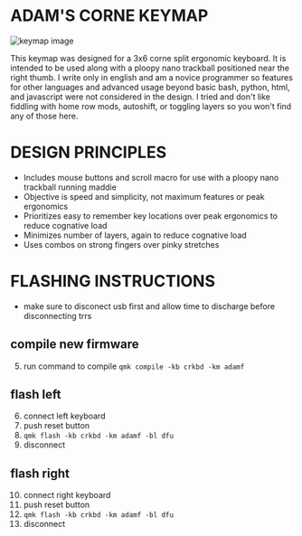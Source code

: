 # ADAM'S CORNE KEYMAP

![keymap image](adamf24.drawio.png)

This keymap was designed for a 3x6 corne split ergonomic keyboard.  It is intended to be used along with a ploopy nano trackball positioned near the right thumb.  I write only in english and am a novice programmer so features for other languages and advanced usage beyond basic bash, python, html, and javascript were not considered in the design.  I tried and don't like fiddling with home row mods, autoshift, or toggling layers so you won't find any of those here.

# DESIGN PRINCIPLES

* Includes mouse buttons and scroll macro for use with a ploopy nano trackball running maddie
* Objective is speed and simplicity, not maximum features or peak ergonomics
* Prioritizes easy to remember key locations over peak ergonomics to reduce cognative load 
* Minimizes number of layers, again to reduce cognative load 
* Uses combos on strong fingers over pinky stretches

# FLASHING INSTRUCTIONS

* make sure to disconect usb first and allow time to discharge before disconnecting trrs

## compile new firmware

5. run command to compile `qmk compile -kb crkbd -km adamf`

## flash left

6. connect left keyboard
7. push reset button
8. `qmk flash -kb crkbd -km adamf -bl dfu`
9. disconnect

## flash right

10. connect right keyboard
11. push reset button
12. `qmk flash -kb crkbd -km adamf -bl dfu`
13. disconnect
